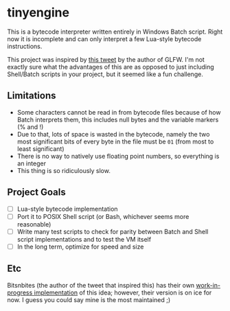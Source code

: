 # tinyengine
This is a bytecode interpreter written entirely in Windows Batch script. Right now it is incomplete and can only interpret a few Lua-style bytecode instructions.

This project was inspired by [this tweet](https://twitter.com/m_bitsnbites/status/1333005962450505728) by the author of GLFW. I'm not exactly sure what the advantages of this are as opposed to just including Shell/Batch scripts in your project, but it seemed like a fun challenge.

## Limitations
- Some characters cannot be read in from bytecode files because of how Batch interprets them, this includes null bytes and the variable markers (% and !)
- Due to that, lots of space is wasted in the bytecode, namely the two most significant bits of every byte in the file must be `01` (from most to least significant)
- There is no way to natively use floating point numbers, so everything is an integer
- This thing is so ridiculously slow.

## Project Goals
- [ ] Lua-style bytecode implementation
- [ ] Port it to POSIX Shell script (or Bash, whichever seems more reasonable)
- [ ] Write many test scripts to check for parity between Batch and Shell script implementations and to test the VM itself
- [ ] In the long term, optimize for speed and size

## Etc
Bitsnbites (the author of the tweet that inspired this) has their own [work-in-progress implementation](https://github.com/mbitsnbites/bs) of this idea; however, their version is on ice for now. I guess you could say mine is the most maintained ;)